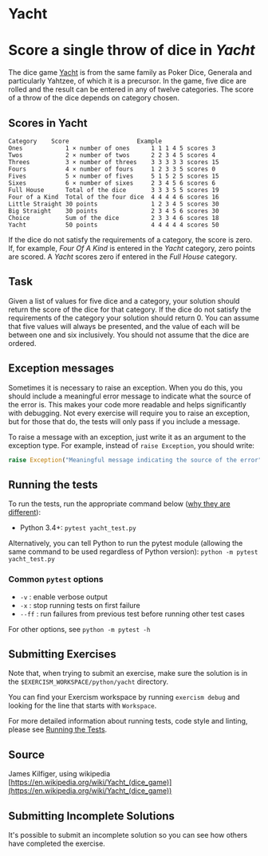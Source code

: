 # Yacht

# Score a single throw of dice in *Yacht*

The dice game [Yacht](https://en.wikipedia.org/wiki/Yacht_(dice_game)) is from
the same family as Poker Dice, Generala and particularly Yahtzee, of which it
is a precursor. In the game, five dice are rolled and the result can be entered
in any of twelve categories. The score of a throw of the dice depends on
category chosen.

## Scores in Yacht

    Category    Score                   Example
    Ones            1 × number of ones      1 1 1 4 5 scores 3
    Twos            2 × number of twos      2 2 3 4 5 scores 4
    Threes          3 × number of threes    3 3 3 3 3 scores 15
    Fours           4 × number of fours     1 2 3 3 5 scores 0
    Fives           5 × number of fives     5 1 5 2 5 scores 15
    Sixes           6 × number of sixes     2 3 4 5 6 scores 6
    Full House      Total of the dice       3 3 3 5 5 scores 19
    Four of a Kind  Total of the four dice  4 4 4 4 6 scores 16
    Little Straight 30 points               1 2 3 4 5 scores 30
    Big Straight    30 points               2 3 4 5 6 scores 30
    Choice          Sum of the dice         2 3 3 4 6 scores 18
    Yacht           50 points               4 4 4 4 4 scores 50

If the dice do not satisfy the requirements of a category, the score is zero.
If, for example, *Four Of A Kind* is entered in the *Yacht* category, zero
points are scored. A *Yacht* scores zero if entered in the *Full House* category.

## Task
Given a list of values for five dice and a category, your solution should return
the score of the dice for that category. If the dice do not satisfy the requirements
of the category your solution should return 0. You can assume that five values
will always be presented, and the value of each will be between one and six
inclusively. You should not assume that the dice are ordered.

## Exception messages

Sometimes it is necessary to raise an exception. When you do this, you should include a meaningful error message to
indicate what the source of the error is. This makes your code more readable and helps significantly with debugging. Not
every exercise will require you to raise an exception, but for those that do, the tests will only pass if you include
a message.

To raise a message with an exception, just write it as an argument to the exception type. For example, instead of
`raise Exception`, you should write:

```python
raise Exception("Meaningful message indicating the source of the error")
```

## Running the tests

To run the tests, run the appropriate command below ([why they are different](https://github.com/pytest-dev/pytest/issues/1629#issue-161422224)):

- Python 3.4+: `pytest yacht_test.py`

Alternatively, you can tell Python to run the pytest module (allowing the same command to be used regardless of Python version):
`python -m pytest yacht_test.py`

### Common `pytest` options

- `-v` : enable verbose output
- `-x` : stop running tests on first failure
- `--ff` : run failures from previous test before running other test cases

For other options, see `python -m pytest -h`

## Submitting Exercises

Note that, when trying to submit an exercise, make sure the solution is in the `$EXERCISM_WORKSPACE/python/yacht` directory.

You can find your Exercism workspace by running `exercism debug` and looking for the line that starts with `Workspace`.

For more detailed information about running tests, code style and linting,
please see [Running the Tests](http://exercism.io/tracks/python/tests).

## Source

James Kilfiger, using wikipedia [https://en.wikipedia.org/wiki/Yacht_(dice_game)](https://en.wikipedia.org/wiki/Yacht_(dice_game))

## Submitting Incomplete Solutions

It's possible to submit an incomplete solution so you can see how others have completed the exercise.
